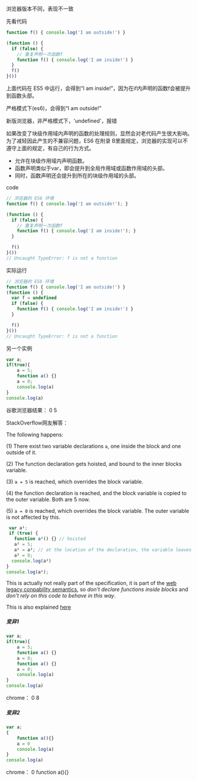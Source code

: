 浏览器版本不同，表现不一致

先看代码

```js
function f() { console.log('I am outside!') }

(function () {
  if (false) {
    // 重复声明一次函数f
    function f() { console.log('I am inside!') }
  }
  f()
}())
```

上面代码在 ES5 中运行，会得到“I am inside!”，因为在if内声明的函数f会被提升到函数头部。

严格模式下(es6)，会得到“I am outside!”

新版浏览器，非严格模式下，'undefined'，报错



如果改变了块级作用域内声明的函数的处理规则，显然会对老代码产生很大影响。为了减轻因此产生的不兼容问题，ES6 在附录 B里面规定，浏览器的实现可以不遵守上面的规定，有自己的行为方式。

- 允许在块级作用域内声明函数。
- 函数声明类似于var，即会提升到全局作用域或函数作用域的头部。
- 同时，函数声明还会提升到所在的块级作用域的头部。



code

```js
// 浏览器的 ES6 环境
function f() { console.log('I am outside!'); }

(function () {
  if (false) {
    // 重复声明一次函数f
    function f() { console.log('I am inside!'); }
  }

  f()
}())
// Uncaught TypeError: f is not a function
```

实际运行

```js
// 浏览器的 ES6 环境
function f() { console.log('I am outside!') }
(function () {
  var f = undefined
  if (false) {
    function f() { console.log('I am inside!') }
  }

  f()
}())
// Uncaught TypeError: f is not a function
```





另一个实例

```js
var a;
if(true){
    a = 5;
    function a() {}
    a = 0;
    console.log(a)
}
console.log(a)
```

谷歌浏览器结果： 0  5

StackOverflow网友解答：

The following happens:

(1) There exist two variable declarations `a`, one inside the block and one outside of it.

(2) The function declaration gets hoisted, and bound to the inner blocks variable.

(3) `a = 5` is reached, which overrides the block variable.

(4) the function declaration is reached, and the block variable is copied to the outer variable. Both are 5 now.

(5) `a = 0` is reached, which overrides the block variable. The outer variable is not affected by this.

```js
 var a¹;
 if (true) {
   function a²() {} // hoisted
   a² = 5;
   a¹ = a²; // at the location of the declaration, the variable leaves the block      
   a² = 0;
  console.log(a²)
}
console.log(a¹);
```

This is actually not really part of the specification, it is part of the [web legacy conpability semantics](http://www.ecma-international.org/ecma-262/6.0/index.html#sec-block-level-function-declarations-web-legacy-compatibility-semantics), so *don't declare functions inside blocks* and *don't rely on this code to behave in this way*.

This is also explained [here](https://stackoverflow.com/questions/31419897/what-are-the-precise-semantics-of-block-level-functions-in-es6)



##### 变异1

```js
var a;
if(true){
    a = 5;
    function a() {}
    a = 8;
    function a() {}
    a = 0;
    console.log(a)
}
console.log(a)
```

chrome： 0 8



##### 变异2

```js
var a;
{
    function a(){}
    a = 0
    console.log(a)
}
console.log(a)
```

chrome： 0  function a(){}

















































